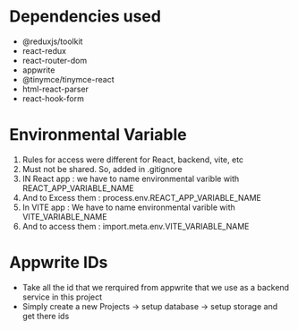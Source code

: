 # Dependencies used
- @reduxjs/toolkit
- react-redux 
- react-router-dom
- appwrite
- @tinymce/tinymce-react
- html-react-parser
- react-hook-form

# Environmental Variable 
1. Rules for access were different for React, backend, vite, etc
2. Must not be shared. So, added in .gitignore
3. IN React app : we have to name environmental varible with REACT_APP_VARIABLE_NAME
4. And to Excess them : process.env.REACT_APP_VARIABLE_NAME
5. In VITE app : We have to name environmental varible with VITE_VARIABLE_NAME
6. And to access them : import.meta.env.VITE_VARIABLE_NAME

# Appwrite IDs
- Take all the id that we rerquired from appwrite that we use as a backend service in this project
- Simply create a new Projects -> setup database -> setup storage and get there ids
